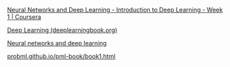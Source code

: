[Neural Networks and Deep Learning - Introduction to Deep Learning - Week 1 | Coursera](https://www.coursera.org/learn/neural-networks-deep-learning/home/week/1)

[Deep Learning (deeplearningbook.org)](https://www.deeplearningbook.org/)

[Neural networks and deep learning](http://neuralnetworksanddeeplearning.com/)

[probml.github.io/pml-book/book1.html](https://probml.github.io/pml-book/book1.html)